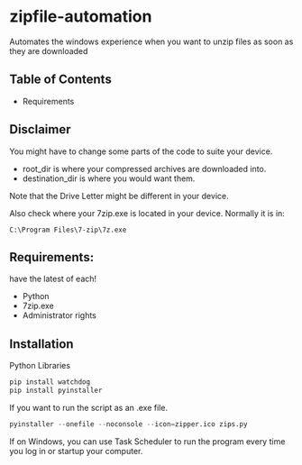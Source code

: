 # zipfile-automation

Automates the windows experience when you want to unzip files as soon as they are downloaded

## Table of Contents
- Requirements

## Disclaimer
You might have to change some parts of the code to suite your device.
- root_dir is where your compressed archives are downloaded into.
- destination_dir is where you would want them.
  
Note that the Drive Letter might be different in your device.

Also check where your 7zip.exe is located in your device. Normally it is in:
```
C:\Program Files\7-zip\7z.exe
```

## Requirements:
have the latest of each!
- Python
- 7zip.exe
- Administrator rights

## Installation
Python Libraries
```python
pip install watchdog
pip install pyinstaller
```

If you want to run the script as an .exe file.
```python
pyinstaller --onefile --noconsole --icon=zipper.ico zips.py
```

If on Windows, you can use Task Scheduler to run the program every time you log in or startup your computer.

